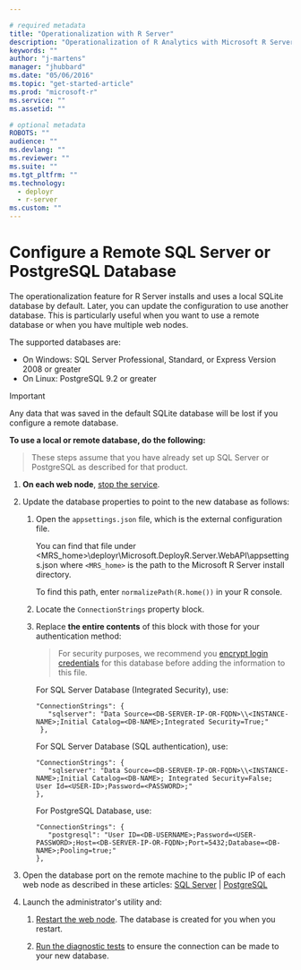 ```yaml
---

# required metadata
title: "Operationalization with R Server"
description: "Operationalization of R Analytics with Microsoft R Server"
keywords: ""
author: "j-martens"
manager: "jhubbard"
ms.date: "05/06/2016"
ms.topic: "get-started-article"
ms.prod: "microsoft-r"
ms.service: ""
ms.assetid: ""

# optional metadata
ROBOTS: ""
audience: ""
ms.devlang: ""
ms.reviewer: ""
ms.suite: ""
ms.tgt_pltfrm: ""
ms.technology: 
  - deployr
  - r-server
ms.custom: ""
---
```


# Configure a Remote SQL Server or PostgreSQL Database

The operationalization feature for R Server installs and uses a local SQLite database by default. Later, you can update the configuration to use another database. This is particularly useful when you want to use a remote database or when you have multiple web nodes. 

The supported databases are:
+ On Windows: SQL Server Professional, Standard, or Express Version 2008 or greater
+ On Linux: PostgreSQL 9.2 or greater 

> [!Important]
> Any data that was saved in the default SQLite database will be lost if you configure a remote database.

<a name="sqlserver"></a>
<a name="postgresql"></a>

**To use a local or remote database, do the following:**

> These steps assume that you have already set up SQL Server or PostgreSQL as described for that product.

1.  **On each web node**, [stop the service](admin-utility.md#startstop).

1.  Update the database properties to point to the new database as follows:

    1. Open the `appsettings.json` file, which is the external configuration file. 
    
       You can find that file under <MRS_home>\deployr\Microsoft.DeployR.Server.WebAPI\appsettings.json where `<MRS_home>` is the path to the Microsoft R Server install directory. 
       
       To find this path, enter `normalizePath(R.home())` in your R console.

    1. Locate the `ConnectionStrings` property block.

    1. Replace **the entire contents** of this block with those for your authentication method:

       > For security purposes, we recommend you [encrypt login credentials](admin-utility.md#encrypt) for this database before adding the information to this file.

       For SQL Server Database (Integrated Security), use:
       ``` 
       "ConnectionStrings": {
          "sqlserver": "Data Source=<DB-SERVER-IP-OR-FQDN>\\<INSTANCE-NAME>;Initial Catalog=<DB-NAME>;Integrated Security=True;"
        },
        ```

        For SQL Server Database (SQL authentication), use: 
        ```
        "ConnectionStrings": {
           "sqlserver": "Data Source=<DB-SERVER-IP-OR-FQDN>\\<INSTANCE-NAME>;Initial Catalog=<DB-NAME>; Integrated Security=False; User Id=<USER-ID>;Password=<PASSWORD>;"
        },
        ```

        For PostgreSQL Database, use:
        ```
        "ConnectionStrings": {
           "postgresql": "User ID=<DB-USERNAME>;Password=<USER-PASSWORD>;Host=<DB-SERVER-IP-OR-FQDN>;Port=5432;Database=<DB-NAME>;Pooling=true;"
        },   
        ```

1. Open the database port on the remote machine to the public IP of each web node as described in these articles: [SQL Server](https://technet.microsoft.com/en-us/library/ms175043(v=sql.130).aspx) | [PostgreSQL](https://www.postgresql.org/docs/current/static/auth-pg-hba-conf.html)
         
1. Launch the administrator's utility and:

   1. [Restart the web node](admin-utility.md#startstop). The database is created for you when you restart.

   1. [Run the diagnostic tests](admin-utility.md#test) to ensure the connection can be made to your new database.